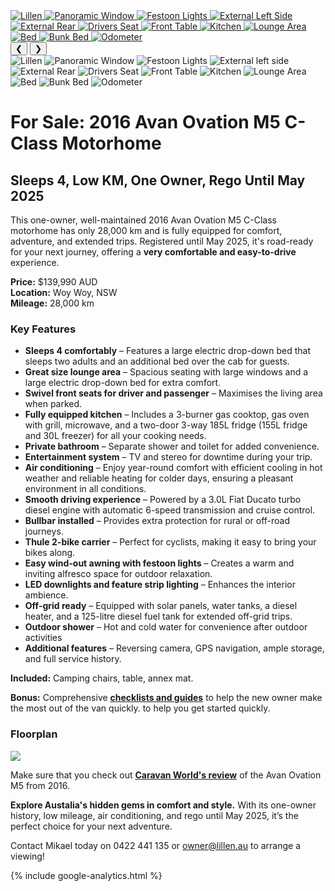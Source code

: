 
<link href="styles/custom.css" rel="stylesheet" />

<div class="carousel">
  <div class="carousel-container">
      <a href="images/lillen.jpg" target="_blank">
          <img src="images/lillen.jpg" alt="Lillen" />
      </a>
      <a href="images/window.jpg" target="_blank">
          <img src="images/window.jpg" alt="Panoramic Window" />
      </a>
      <a href="images/festoon-lights.jpg" target="_blank">
          <img src="images/festoon-lights.jpg" alt="Festoon Lights" />
      </a>
      <a href="images/left-side.jpg" target="_blank">
          <img src="images/left-side.jpg" alt="External Left Side" />
      </a>
      <a href="images/rear.jpg" target="_blank">
          <img src="images/rear.jpg" alt="External Rear" />
      </a>
      <a href="images/drivers-seat.jpg" target="_blank">
          <img src="images/drivers-seat.jpg" alt="Drivers Seat" />
      </a>
      <a href="images/front-table.jpg" target="_blank">
          <img src="images/front-table.jpg" alt="Front Table" />
      </a>
      <a href="images/kitchen.jpg" target="_blank">
          <img src="images/kitchen.jpg" alt="Kitchen" />
      </a>
      <a href="images/lounge-area.jpg" target="_blank">
          <img src="images/lounge-area.jpg" alt="Lounge Area" />
      </a>
      <a href="images/bed.jpg" target="_blank">
          <img src="images/bed.jpg" alt="Bed" />
      </a>
      <a href="images/bunk-bed.jpg" target="_blank">
          <img src="images/bunk-bed.jpg" alt="Bunk Bed" />
      </a>
      <a href="images/odometer.jpg" target="_blank">
          <img src="images/odometer.jpg" alt="Odometer" />
      </a>
  </div>
  <button class="prev" onclick="previousImage()">&#10094;</button>
  <button class="next" onclick="nextImage()">&#10095;</button>
</div>

<div class="thumbnails">
  <div class="thumbnail-scroll">
      <img src="images/lillen.jpg" onclick="showImage(0)" alt="Lillen" class="thumbnail" />
      <img src="images/window.jpg" onclick="showImage(1)" alt="Panoramic Window" class="thumbnail" />
      <img src="images/festoon-lights.jpg" onclick="showImage(2)" alt="Festoon Lights" class="thumbnail" />
      <img src="images/left-side.jpg" onclick="showImage(3)" alt="External left side" class="thumbnail" />
      <img src="images/rear.jpg" onclick="showImage(4)" alt="External Rear" class="thumbnail" />
      <img src="images/drivers-seat.jpg" onclick="showImage(5)" alt="Drivers Seat" class="thumbnail" />
      <img src="images/front-table.jpg" onclick="showImage(6)" alt="Front Table" class="thumbnail" />
      <img src="images/kitchen.jpg" onclick="showImage(7)" alt="Kitchen" class="thumbnail" />
      <img src="images/lounge-area.jpg" onclick="showImage(8)" alt="Lounge Area" class="thumbnail" />
      <img src="images/bed.jpg" onclick="showImage(9)" alt="Bed" class="thumbnail" />
      <img src="images/bunk-bed.jpg" onclick="showImage(10)" alt="Bunk Bed" class="thumbnail" />
      <img src="images/odometer.jpg" onclick="showImage(11)" alt="Odometer" class="thumbnail" />
  </div>
</div>


# For Sale: 2016 Avan Ovation M5 C-Class Motorhome
## Sleeps 4, Low KM, One Owner, Rego Until May 2025

This one-owner, well-maintained 2016 Avan Ovation M5 C-Class motorhome has only 28,000 km and is fully equipped for comfort, adventure, and extended trips. Registered until May 2025, it's road-ready for your next journey, offering a **very comfortable and easy-to-drive** experience.

**Price:** $139,990 AUD  
**Location:** Woy Woy, NSW  
**Mileage:** 28,000 km  

### Key Features

- **Sleeps 4 comfortably** – Features a large electric drop-down bed that sleeps two adults and an additional bed over the cab for guests.
- **Great size lounge area** – Spacious seating with large windows and a large electric drop-down bed for extra comfort.
- **Swivel front seats for driver and passenger** – Maximises the living area when parked.
- **Fully equipped kitchen** – Includes a 3-burner gas cooktop, gas oven with grill, microwave, and a two-door 3-way 185L fridge (155L fridge and 30L freezer) for all your cooking needs.
- **Private bathroom** – Separate shower and toilet for added convenience.
- **Entertainment system** – TV and stereo for downtime during your trip.
- **Air conditioning** – Enjoy year-round comfort with efficient cooling in hot weather and reliable heating for colder days, ensuring a pleasant environment in all conditions.
- **Smooth driving experience** – Powered by a 3.0L Fiat Ducato turbo diesel engine with automatic 6-speed transmission and cruise control.
- **Bullbar installed** – Provides extra protection for rural or off-road journeys.
- **Thule 2-bike carrier** – Perfect for cyclists, making it easy to bring your bikes along.
- **Easy wind-out awning with festoon lights** – Creates a warm and inviting alfresco space for outdoor relaxation.
- **LED downlights and feature strip lighting** – Enhances the interior ambience.
- **Off-grid ready** – Equipped with solar panels, water tanks, a diesel heater, and a 125-litre diesel fuel tank for extended off-grid trips.
- **Outdoor shower** – Hot and cold water for convenience after outdoor activities
- **Additional features** – Reversing camera, GPS navigation, ample storage, and full service history.

**Included:** Camping chairs, table, annex mat.

**Bonus:** Comprehensive **[checklists and guides](guides/index.md)** to help the new owner make the most out of the van quickly. to help you get started quickly.

### Floorplan

<a href="images/floorplan.png" target="_blank">
    <img src="images/floorplan.png" />
</a>

Make sure that you check out **[Caravan World's review](review/index.md)** of the Avan Ovation M5 from 2016.

**Explore Austalia's hidden gems in comfort and style.** With its one-owner history, low mileage, air conditioning, and rego until May 2025, it’s the perfect choice for your next adventure.

Contact Mikael today on 0422 441 135 or [owner@lillen.au](mailto:owner@lillen.au) to arrange a viewing!

{% include google-analytics.html %}

<script>
  let currentIndex = 0;
  const images = document.querySelectorAll('.carousel img');
  const thumbnails = document.querySelectorAll('.thumbnail');

  function showImage(index) {
    currentIndex = index;
    images.forEach((img, i) => {
      img.style.display = (i === index) ? 'block' : 'none';
    });
    updateThumbnails();
  }

  function nextImage() {
    currentIndex = (currentIndex + 1) % images.length;
    showImage(currentIndex);
  }

  function previousImage() {
    currentIndex = (currentIndex - 1 + images.length) % images.length;
    showImage(currentIndex);
  }

  function updateThumbnails() {
    thumbnails.forEach((thumb, i) => {
      thumb.classList.toggle('active', i === currentIndex);
    });
  }

  thumbnails.forEach((thumb, index) => {
    thumb.addEventListener('click', () => showImage(index));
  });

  // Automatically show the first image
  showImage(currentIndex);
</script>